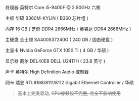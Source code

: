 处理器  英特尔 Core i5-9400F @ 2.90GHz 六核

主板  华硕 B360M-KYLIN ( B360 芯片组 )

内存  16 GB ( 芝奇 DDR4 2666MHz / 英睿达 DDR4 2666MHz )

主硬盘  金士顿 SA400S37240G ( 240 GB / 固态硬盘 )

主显卡  Nvidia GeForce GTX 1050 Ti ( 4 GB / 华硕 )

显示器  戴尔 DEL40E8 DELL U2417H ( 23.8 英寸  )

声卡  英特尔 High Definition Audio 控制器

网卡  瑞昱 RTL8168/8111/8112 Gigabit Ethernet Controller / 华硕

> 基本上完美驱动, ~~CPU睿频段不完整, 完全不影响使用~~
